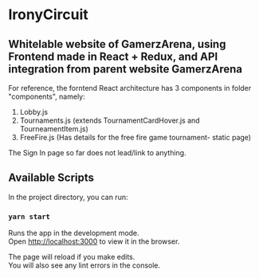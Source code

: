 # IronyCircuit
## Whitelable website of GamerzArena, using Frontend made in React + Redux, and API integration from parent website GamerzArena

For reference, the forntend React architecture has 3 components in folder "components", namely:
1. Lobby.js
2. Tournaments.js (extends TournamentCardHover.js and TourneamentItem.js)
3. FreeFire.js (Has details for the free fire game tournament- static page)

The Sign In page so far does not lead/link to anything. 


## Available Scripts

In the project directory, you can run:

### `yarn start`

Runs the app in the development mode.<br />
Open [http://localhost:3000](http://localhost:3000) to view it in the browser.

The page will reload if you make edits.<br />
You will also see any lint errors in the console.





